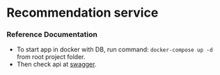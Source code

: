 # Recommendation service

### Reference Documentation

* To start app in docker with DB, run command: `docker-compose up -d` from root project folder.
* Then check api at [swagger](http://localhost:3333/swagger-ui/index.html).


